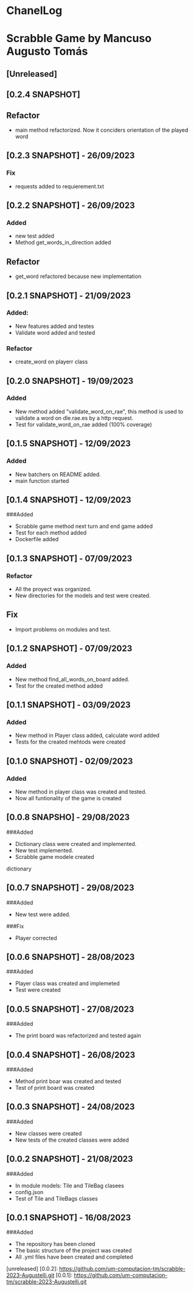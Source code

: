 # ChanelLog
# Scrabble Game by Mancuso Augusto Tomás
## [Unreleased]

## [0.2.4 SNAPSHOT]
## Refactor
- main method refactorized. Now it conciders orientation of
the played word
## [0.2.3 SNAPSHOT] - 26/09/2023
### Fix
- requests added to requierement.txt

## [0.2.2 SNAPSHOT] - 26/09/2023
### Added
- new test added
- Method get_words_in_direction added
## Refactor
- get_word refactored because new implementation
## [0.2.1 SNAPSHOT] - 21/09/2023
### Added:
- New features added and testes
- Validate word added and tested
### Refactor
- create_word on playerr class
## [0.2.0 SNAPSHOT] - 19/09/2023
### Added
- New method added "validate_word_on_rae", this method is used to 
validate a word on dle.rae.es by a http request.
- Test for validate_word_on_rae added (100% coverage)


## [0.1.5  SNAPSHOT] - 12/09/2023
### Added
- New batchers on README added.
- main function started

## [0.1.4  SNAPSHOT] - 12/09/2023

###Added
- Scrabble game method next turn and end game added
- Test for each method added
- Dockerfile added

## [0.1.3  SNAPSHOT] - 07/09/2023
### Refactor
- All the proyect was organized.
- New directories for the models and test were created.

## Fix
- Import problems on modules and test.

## [0.1.2  SNAPSHOT] - 07/09/2023
### Added
- New method find_all_words_on_board added.
- Test for the created method added

## [0.1.1  SNAPSHOT] - 03/09/2023
### Added
- New method in Player class added, calculate word added
- Tests for the created mehtods were created

## [0.1.0 SNAPSHOT] - 02/09/2023
### Added
- New method in player class was created and tested.
- Now all funtionality of the game is created

## [0.0.8 SNAPSHO] - 29/08/2023
###Added
- Dictionary class were created and implemented.
- New test implemented.
- Scrabble game modele created

dictionary

## [0.0.7 SNAPSHOT] - 29/08/2023
###Added
- New test were added.

###Fix
- Player corrected 
## [0.0.6 SNAPSHOT] - 28/08/2023
###Added
- Player class was created and implemeted
- Test were created

## [0.0.5 SNAPSHOT] - 27/08/2023
###Added

- The print board was refactorized and tested again

## [0.0.4 SNAPSHOT] - 26/08/2023
###Added

-  Method print boar was created and tested
- Test of print board was created


## [0.0.3 SNAPSHOT] - 24/08/2023
###Added
- New classes were created
- New tests of the created classes were added

## [0.0.2 SNAPSHOT] - 21/08/2023

###Added
- In module models: Tile and TileBag clasees
- config.json
- Test of Tile and TileBags classes

## [0.0.1 SNAPSHOT] - 16/08/2023

###Added

- The repository has been cloned
- The basic structure of the project was created
- All .yml files have been created and completed

[unreleased]
[0.0.2]: https://github.com/um-computacion-tm/scrabble-2023-Augustelli.git
[0.0.1]: https://github.com/um-computacion-tm/scrabble-2023-Augustelli.git